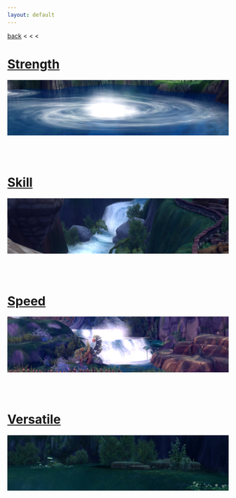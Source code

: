 ```yaml
---
layout: default
---
```


[back](../) < < <

# [Strength](strength/)
![Strength](../../assets/img/aura-kingdom/fishing-strength-banner.jpg)

<br/><br/>

# [Skill](skill/)
![Skill](../../assets/img/aura-kingdom/fishing-skill-banner.jpg)

<br/><br/>

# [Speed](skill/)
![Speed](../../assets/img/aura-kingdom/fishing-speed-banner.jpg)

<br/><br/>

# [Versatile](skill/)
![Versatile](../../assets/img/aura-kingdom/fishing-versatile-banner.jpg)

<br/><br/>
